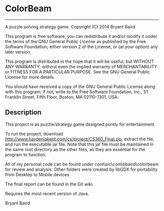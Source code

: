 ColorBeam
=========

------------------------------------------------------------------------
A puzzle solving strategy game.
Copyright (C) 2014  Bryant Baird

This program is free software; you can redistribute it and/or
modify it under the terms of the GNU General Public License
as published by the Free Software Foundation; either version 2
of the License, or (at your option) any later version.

This program is distributed in the hope that it will be useful,
but WITHOUT ANY WARRANTY; without even the implied warranty of
MERCHANTABILITY or FITNESS FOR A PARTICULAR PURPOSE.  See the
GNU General Public License for more details.

You should have received a copy of the GNU General Public License
along with this program; if not, write to the Free Software 
Foundation, Inc., 51 Franklin Street, Fifth Floor, Boston, MA  02110-1301, USA.

Description
------------------------------------------------------------------------

This project is as puzzle/strategy game designed purely for entertainment.

To run the project, download http://www.haydenlakept.com/cs/project/CS360_Final.zip, 
extract the file, and run the executable jar file. Note that this jar file must be maintained
in the same root directory as the other files, as they are essential for the program to function.

All of my personal code can be found under core\src\com\bbaird\colorbeam for review and analysis.
Other folders were created by libGDX for portability from Desktop to Mobile devices.

The final report can be found in the Git wiki.

Requires the most recent version of Java.

Bryant Baird
